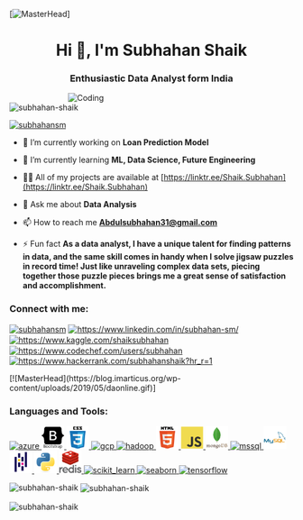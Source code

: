 [![MasterHead](https://blog.imarticus.org/wp-content/uploads/2019/05/daonline.gif)]
<h1 align="center">Hi 👋, I'm Subhahan Shaik</h1>
<h3 align="center">Enthusiastic Data Analyst form India</h3>

<img align="right" alt="Coding" width="400" src="https://lh5.googleusercontent.com/QVyzOfZCbhO1fREpGsyigpqL6J_-R_9zC792ZfRxVatQzS_jB4uriiARwj-_P2YAsNf5IgcZjO-1IchDRkY1NHCGq1Tc1qr0d5kK1rNwvsJ1tNOr3QTBw3xwQAIq9bm8GhntexJRsvpe3WE3X-_f-Ts">
<p align="left"> <img src="https://komarev.com/ghpvc/?username=subhahan-shaik&label=Profile%20views&color=0e75b6&style=flat" alt="subhahan-shaik" /> </p>

<p align="left"> <a href="https://twitter.com/subhahansm" target="blank"><img src="https://img.shields.io/twitter/follow/subhahansm?logo=twitter&style=for-the-badge" alt="subhahansm" /></a> </p>

- 🔭 I’m currently working on **Loan Prediction Model**

- 🌱 I’m currently learning **ML, Data Science, Future Engineering**

- 👨‍💻 All of my projects are available at [https://linktr.ee/Shaik.Subhahan](https://linktr.ee/Shaik.Subhahan)

- 💬 Ask me about **Data Analysis**

- 📫 How to reach me **Abdulsubhahan31@gmail.com**

- ⚡ Fun fact **As a data analyst, I have a unique talent for finding patterns in data, and the same skill comes in handy when I solve jigsaw puzzles in record time! Just like unraveling complex data sets, piecing together those puzzle pieces brings me a great sense of satisfaction and accomplishment.**

<h3 align="left">Connect with me:</h3>
<p align="left">
<a href="https://twitter.com/subhahansm" target="blank"><img align="center" src="https://raw.githubusercontent.com/rahuldkjain/github-profile-readme-generator/master/src/images/icons/Social/twitter.svg" alt="subhahansm" height="30" width="40" /></a>
<a href="https://linkedin.com/in/https://www.linkedin.com/in/subhahan-sm/" target="blank"><img align="center" src="https://raw.githubusercontent.com/rahuldkjain/github-profile-readme-generator/master/src/images/icons/Social/linked-in-alt.svg" alt="https://www.linkedin.com/in/subhahan-sm/" height="30" width="40" /></a>
<a href="https://kaggle.com/https://www.kaggle.com/shaiksubhahan" target="blank"><img align="center" src="https://raw.githubusercontent.com/rahuldkjain/github-profile-readme-generator/master/src/images/icons/Social/kaggle.svg" alt="https://www.kaggle.com/shaiksubhahan" height="30" width="40" /></a>
<a href="https://www.codechef.com/users/https://www.codechef.com/users/subhahan" target="blank"><img align="center" src="https://cdn.jsdelivr.net/npm/simple-icons@3.1.0/icons/codechef.svg" alt="https://www.codechef.com/users/subhahan" height="30" width="40" /></a>
<a href="https://www.hackerrank.com/https://www.hackerrank.com/subhahanshaik?hr_r=1" target="blank"><img align="center" src="https://raw.githubusercontent.com/rahuldkjain/github-profile-readme-generator/master/src/images/icons/Social/hackerrank.svg" alt="https://www.hackerrank.com/subhahanshaik?hr_r=1" height="30" width="40" /></a>
</p>
[![MasterHead](https://blog.imarticus.org/wp-content/uploads/2019/05/daonline.gif)]
<h3 align="left">Languages and Tools:</h3>
<p align="left"> <a href="https://azure.microsoft.com/en-in/" target="_blank" rel="noreferrer"> <img src="https://www.vectorlogo.zone/logos/microsoft_azure/microsoft_azure-icon.svg" alt="azure" width="40" height="40"/> </a> <a href="https://getbootstrap.com" target="_blank" rel="noreferrer"> <img src="https://raw.githubusercontent.com/devicons/devicon/master/icons/bootstrap/bootstrap-plain-wordmark.svg" alt="bootstrap" width="40" height="40"/> </a> <a href="https://www.w3schools.com/css/" target="_blank" rel="noreferrer"> <img src="https://raw.githubusercontent.com/devicons/devicon/master/icons/css3/css3-original-wordmark.svg" alt="css3" width="40" height="40"/> </a> <a href="https://cloud.google.com" target="_blank" rel="noreferrer"> <img src="https://www.vectorlogo.zone/logos/google_cloud/google_cloud-icon.svg" alt="gcp" width="40" height="40"/> </a> <a href="https://hadoop.apache.org/" target="_blank" rel="noreferrer"> <img src="https://www.vectorlogo.zone/logos/apache_hadoop/apache_hadoop-icon.svg" alt="hadoop" width="40" height="40"/> </a> <a href="https://www.w3.org/html/" target="_blank" rel="noreferrer"> <img src="https://raw.githubusercontent.com/devicons/devicon/master/icons/html5/html5-original-wordmark.svg" alt="html5" width="40" height="40"/> </a> <a href="https://developer.mozilla.org/en-US/docs/Web/JavaScript" target="_blank" rel="noreferrer"> <img src="https://raw.githubusercontent.com/devicons/devicon/master/icons/javascript/javascript-original.svg" alt="javascript" width="40" height="40"/> </a> <a href="https://www.mongodb.com/" target="_blank" rel="noreferrer"> <img src="https://raw.githubusercontent.com/devicons/devicon/master/icons/mongodb/mongodb-original-wordmark.svg" alt="mongodb" width="40" height="40"/> </a> <a href="https://www.microsoft.com/en-us/sql-server" target="_blank" rel="noreferrer"> <img src="https://www.svgrepo.com/show/303229/microsoft-sql-server-logo.svg" alt="mssql" width="40" height="40"/> </a> <a href="https://www.mysql.com/" target="_blank" rel="noreferrer"> <img src="https://raw.githubusercontent.com/devicons/devicon/master/icons/mysql/mysql-original-wordmark.svg" alt="mysql" width="40" height="40"/> </a> <a href="https://pandas.pydata.org/" target="_blank" rel="noreferrer"> <img src="https://raw.githubusercontent.com/devicons/devicon/2ae2a900d2f041da66e950e4d48052658d850630/icons/pandas/pandas-original.svg" alt="pandas" width="40" height="40"/> </a> <a href="https://www.python.org" target="_blank" rel="noreferrer"> <img src="https://raw.githubusercontent.com/devicons/devicon/master/icons/python/python-original.svg" alt="python" width="40" height="40"/> </a> <a href="https://redis.io" target="_blank" rel="noreferrer"> <img src="https://raw.githubusercontent.com/devicons/devicon/master/icons/redis/redis-original-wordmark.svg" alt="redis" width="40" height="40"/> </a> <a href="https://scikit-learn.org/" target="_blank" rel="noreferrer"> <img src="https://upload.wikimedia.org/wikipedia/commons/0/05/Scikit_learn_logo_small.svg" alt="scikit_learn" width="40" height="40"/> </a> <a href="https://seaborn.pydata.org/" target="_blank" rel="noreferrer"> <img src="https://seaborn.pydata.org/_images/logo-mark-lightbg.svg" alt="seaborn" width="40" height="40"/> </a> <a href="https://www.tensorflow.org" target="_blank" rel="noreferrer"> <img src="https://www.vectorlogo.zone/logos/tensorflow/tensorflow-icon.svg" alt="tensorflow" width="40" height="40"/> </a> </p>

<p><img align="left" src="https://github-readme-stats.vercel.app/api/top-langs?username=subhahan-shaik&show_icons=true&locale=en&layout=compact" alt="subhahan-shaik" /></p>

<p>&nbsp;<img align="center" src="https://github-readme-stats.vercel.app/api?username=subhahan-shaik&show_icons=true&locale=en" alt="subhahan-shaik" /></p>

<p><img align="center" src="https://github-readme-streak-stats.herokuapp.com/?user=subhahan-shaik&" alt="subhahan-shaik" /></p>
